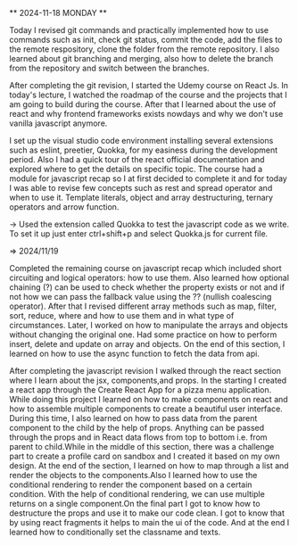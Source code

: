 ** 2024-11-18 MONDAY **

Today I revised git commands and practically implemented how to use commands such as init, check git status, commit the code, add the files to the remote respository, clone the folder from the remote repository. I also learned about git branching and merging, also how to delete the branch from the repository and switch between the branches.

After completing the git revision, I started the Udemy course on React Js. In today's lecture, I watched the roadmap of the course and the projects that I am going to build during the course. After that I learned about the use of react and why frontend frameworks exists nowdays and why we don't use vanilla javascript anymore.

I set up the visual studio code environment installing several extensions such as eslint, preetier, Quokka, for my easiness during the development period. Also I had a quick tour of the react official documentation and explored where to get the details on specific topic. The course had a module for javascript recap so I at first decided to complete it and for today I was able to revise few concepts such as rest and spread operator and when to use it. Template literals, object and array destructuring, ternary operators and arrow function.

-> Used the extension called Quokka to test the javascript code as we write. To set it up just enter ctrl+shift+p and select Quokka.js for current file.

=> 2024/11/19

Completed the remaining course on javascript recap which included short circuiting and logical operators: how to use them.
Also learned how optional chaining (?) can be used to check whether the property exists or not and if not how we can pass the fallback value using the ?? (nullish coalescing operator). After that I revised different array methods such as map, filter, sort, reduce, where and how to use them and in what type of circumstances. Later, I worked on how to manipulate the arrays and objects without changing the original one. Had some practice on how to perform insert, delete and update on array and objects. On the end of this section, I learned on how to use the async function to fetch the data from api.

After completing the javascript revision I walked through the react section where I learn about the jsx, components,and props. In the starting I created a react app through the Create React App for a pizza menu application. While doing this project I learned on how to make components on react and how to assemble multiple components to create a beautiful user interface. During this time, I also learned on how to pass data from the parent component to the child by the help of props. Anything can be passed through the props and in React data flows from top to bottom i.e. from parent to child.While in the middle of this section, there was a challenge part to create a profile card on sandbox and I created it based on my own design.
At the end of the section, I learned on how to map through a list and render the objects to the components.Also I learned how to use the conditional rendering to render the component based on a certain condition. With the help of conditional rendering, we can use multiple returns on a single component.On the final part I got to know how to destructure the props and use it to make our code clean. I got to know that by using react fragments it helps to main the ui of the code. And at the end I learned how to conditionally set the classname and texts.

